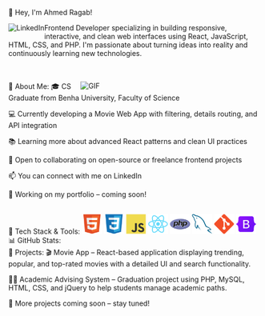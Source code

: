 👋 Hey, I'm Ahmed Ragab!

<a href="https://www.linkedin.com/in/ahmedragabdev/" target="_blank"> <img align="left" alt="LinkedIn" src="https://raw.githubusercontent.com/rahul-jha98/rahul-jha98/561d474902b59c7429ec22bb73e225696c27b202/assets/linkedin.svg" height="18px"/> </a>
Frontend Developer specializing in building responsive, interactive, and clean web interfaces using React, JavaScript, HTML, CSS, and PHP. I'm passionate about turning ideas into reality and continuously learning new technologies.

<br/> <br/> <img align="right" alt="GIF" src="https://raw.githubusercontent.com/rahul-jha98/rahul-jha98/main/techstack.gif" width="360px"/>
🧐 About Me:
🎓 CS Graduate from Benha University, Faculty of Science

💻 Currently developing a Movie Web App with filtering, details routing, and API integration

📚 Learning more about advanced React patterns and clean UI practices

🤝 Open to collaborating on open-source or freelance frontend projects

📫 You can connect with me on LinkedIn

📝 Working on my portfolio – coming soon!

<br>
🔧 Tech Stack & Tools:
<a href="#"><img alt="HTML" src="https://raw.githubusercontent.com/devicons/devicon/master/icons/html5/html5-original.svg" height="40"/></a>
<a href="#"><img alt="CSS" src="https://raw.githubusercontent.com/devicons/devicon/master/icons/css3/css3-original.svg" height="40"/></a>
<a href="#"><img alt="JavaScript" src="https://raw.githubusercontent.com/devicons/devicon/master/icons/javascript/javascript-original.svg" height="40"/></a>
<a href="#"><img alt="React" src="https://raw.githubusercontent.com/devicons/devicon/master/icons/react/react-original.svg" height="40"/></a>
<a href="#"><img alt="PHP" src="https://raw.githubusercontent.com/devicons/devicon/master/icons/php/php-original.svg" height="40"/></a>
<a href="#"><img alt="MySQL" src="https://raw.githubusercontent.com/devicons/devicon/master/icons/mysql/mysql-original.svg" height="40"/></a>
<a href="#"><img alt="Git" src="https://raw.githubusercontent.com/devicons/devicon/master/icons/git/git-original.svg" height="40"/></a>
<a href="#"><img alt="Bootstrap" src="https://raw.githubusercontent.com/devicons/devicon/master/icons/bootstrap/bootstrap-original.svg" height="40"/></a>

<br/>
📊 GitHub Stats:


<br/>
🚀 Projects:
🎬 Movie App – React-based application displaying trending, popular, and top-rated movies with a detailed UI and search functionality.

👨‍💻 Academic Advising System – Graduation project using PHP, MySQL, HTML, CSS, and jQuery to help students manage academic paths.

🧪 More projects coming soon – stay tuned!
